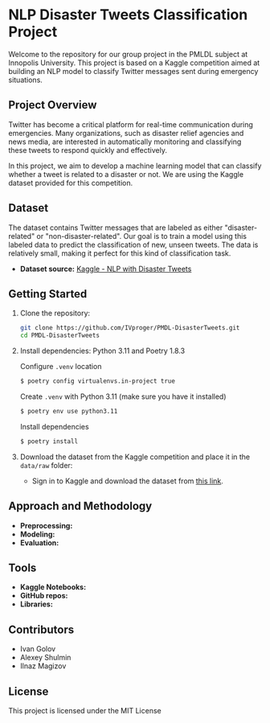 # NLP Disaster Tweets Classification Project

Welcome to the repository for our group project in the PMLDL subject at Innopolis University. This project is based on a Kaggle competition aimed at building an NLP model to classify Twitter messages sent during emergency situations.

## Project Overview

Twitter has become a critical platform for real-time communication during emergencies. Many organizations, such as disaster relief agencies and news media, are interested in automatically monitoring and classifying these tweets to respond quickly and effectively.

In this project, we aim to develop a machine learning model that can classify whether a tweet is related to a disaster or not. We are using the Kaggle dataset provided for this competition.

## Dataset

The dataset contains Twitter messages that are labeled as either "disaster-related" or "non-disaster-related". Our goal is to train a model using this labeled data to predict the classification of new, unseen tweets. The data is relatively small, making it perfect for this kind of classification task.

- **Dataset source:** [Kaggle - NLP with Disaster Tweets](https://www.kaggle.com/competitions/nlp-getting-started)
  
## Getting Started

1. Clone the repository:
    ```bash
    git clone https://github.com/IVproger/PMDL-DisasterTweets.git
    cd PMDL-DisasterTweets
    ```

2. Install dependencies: Python 3.11 and Poetry 1.8.3

   Configure `.venv` location
   ```bash
   $ poetry config virtualenvs.in-project true
   ```
   
   Create `.venv` with Python 3.11 (make sure you have it installed)
   ```bash
   $ poetry env use python3.11
   ```
   
   Install dependencies
   ```bash
   $ poetry install 
   ```

3. Download the dataset from the Kaggle competition and place it in the `data/raw` folder:
    - Sign in to Kaggle and download the dataset from [this link](https://www.kaggle.com/competitions/nlp-getting-started/data).

## Approach and Methodology

- **Preprocessing:** 
- **Modeling:** 
- **Evaluation:** 

## Tools

- **Kaggle Notebooks:**
- **GitHub repos:**
- **Libraries:** 

## Contributors

- Ivan Golov
- Alexey Shulmin
- Ilnaz Magizov

## License

This project is licensed under the MIT License 
